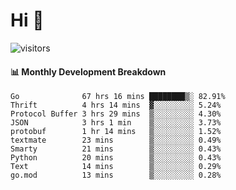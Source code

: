 # Hi 👋
 
![visitors](https://visitor-badge.glitch.me/badge?page_id=sorcererxw.sorcererx)

#### 📊 Monthly Development Breakdown

<!--START_SECTION:waka-->
```text
Go              67 hrs 16 mins ████████▒░ 82.91%
Thrift          4 hrs 14 mins  ▓░░░░░░░░░ 5.24%
Protocol Buffer 3 hrs 29 mins  ▒░░░░░░░░░ 4.30%
JSON            3 hrs 1 min    ▒░░░░░░░░░ 3.73%
protobuf        1 hr 14 mins   ▒░░░░░░░░░ 1.52%
textmate        23 mins        ▒░░░░░░░░░ 0.49%
Smarty          21 mins        ▒░░░░░░░░░ 0.43%
Python          20 mins        ▒░░░░░░░░░ 0.43%
Text            14 mins        ▒░░░░░░░░░ 0.29%
go.mod          13 mins        ▒░░░░░░░░░ 0.28%
```
<!--END_SECTION:waka-->
